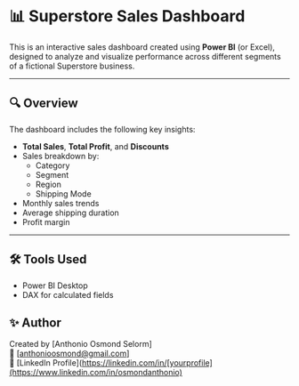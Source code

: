 # 📊 Superstore Sales Dashboard

This is an interactive sales dashboard created using **Power BI** (or Excel), designed to analyze and visualize performance across different segments of a fictional Superstore business.

---

## 🔍 Overview

The dashboard includes the following key insights:

- **Total Sales**, **Total Profit**, and **Discounts**
- Sales breakdown by:
  - Category
  - Segment
  - Region
  - Shipping Mode
- Monthly sales trends
- Average shipping duration
- Profit margin

---



## 🛠️ Tools Used
- Power BI Desktop
- DAX for calculated fields

## ✨ Author
Created by [Anthonio Osmond Selorm]  
📧 [anthonioosmond@gmail.com]  
🔗 [LinkedIn Profile](https://linkedin.com/in/[yourprofile](https://www.linkedin.com/in/osmondanthonio)
